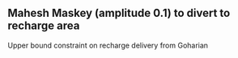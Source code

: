 ## Mahesh Maskey (amplitude 0.1) to divert to recharge area 
Upper bound constraint on recharge delivery from Goharian 
